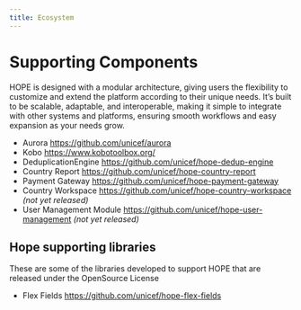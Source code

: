 ```yaml
---
title: Ecosystem
---
```


# Supporting Components

HOPE is designed with a modular architecture, giving users the flexibility to customize 
and extend the platform according to their unique needs. 
It’s built to be scalable, adaptable, and interoperable, making it simple to integrate with other 
systems and platforms, ensuring smooth workflows and easy expansion as your needs grow.

- Aurora <https://github.com/unicef/aurora>
- Kobo <https://www.kobotoolbox.org/> 
- DeduplicationEngine <https://github.com/unicef/hope-dedup-engine>
- Country Report <https://github.com/unicef/hope-country-report>
- Payment Gateway <https://github.com/unicef/hope-payment-gateway>
- Country Workspace <https://github.com/unicef/hope-country-workspace> _(not yet released)_
- User Management Module <https://github.com/unicef/hope-user-management> _(not yet released)_

## Hope supporting libraries

These are some of the libraries developed to support HOPE that are released under the OpenSource License

- Flex Fields <https://github.com/unicef/hope-flex-fields>
